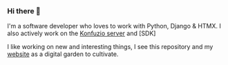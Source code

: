 ### Hi there 👋

I'm a software developer who loves to work with Python, Django & HTMX. I also actively work on the [Konfuzio server](https://help.konfuzio.com/modules/index.html) and [SDK]

I like working on new and interesting things, I see this repository and my [website](https://edwin.genego.io) as a digital garden to cultivate. 

<!--
**genego-io/genego-io** is a ✨ _special_ ✨ repository because its `README.md` (this file) appears on your GitHub profile.

Here are some ideas to get you started:

- 🔭 I’m currently working on ...
- 🌱 I’m currently learning ...
- 👯 I’m looking to collaborate on ...
- 🤔 I’m looking for help with ...
- 💬 Ask me about ...
- 📫 How to reach me: ...
- 😄 Pronouns: ...
- ⚡ Fun fact: ...
-->
